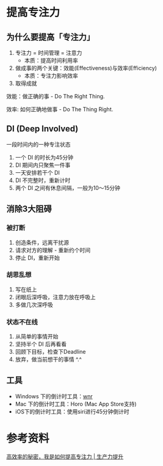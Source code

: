 # 提高专注力


## 为什么要提高「专注力」
1. 专注力 = 时间管理 = 注意力
    - 本质：提高时间利用率
2. 做成事的两个关键：效能(Effectiveness)与效率(Efficiency)
    - 本质：专注力影响效率
3. 取得成就

效能：做正确的事 - Do The Right Thing.

效率: 如何正确地做事 - Do The Thing Right.

## DI (Deep Involved)
一段时间内的一种专注状态
1. 一个 DI 的时长为45分钟
2. DI 期间内只聚焦一件事
3. 一天安排若干个 DI
4. DI 不完整时，重新计时
5. 两个 DI 之间有休息间隔，一般为10～15分钟

## 消除3大阻碍
### 被打断
1. 创造条件，远离干扰源
2. 请求对方的理解 - 重新约个时间
3. 停止 DI，重新开始

### 胡思乱想
1. 写在纸上
2. 闭眼后深呼吸，注意力放在呼吸上
3. 多做几次深呼吸

### 状态不在线
1. 从简单的事情开始
2. 坚持半个 DI 后再看看
3. 回顾下目标，检查下Deadline
4. 放弃，做当前想干的事情 ^.^

## 工具
- Windows 下的倒计时工具：[wnr](https://electronjs.org/apps/wnr)
- Mac 下的倒计时工具：Horo (Mac App Store支持)
- iOS下的倒计时工具：使用siri进行45分钟倒计时

# 参考资料
[高效率的秘密，我是如何提高专注力 | 生产力提升](https://www.bilibili.com/video/BV1uJ41187Uv?spm_id_from=333.999.0.0&vd_source=c0bd412f4e3efd5d80e196d81c024209)

